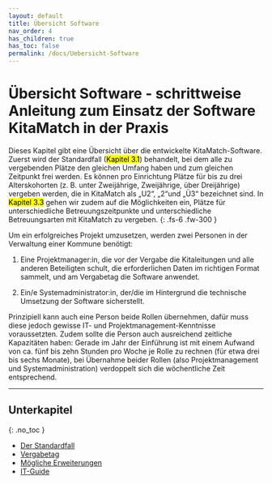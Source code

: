 ```yaml
---
layout: default
title: Übersicht Software
nav_order: 4
has_children: true
has_toc: false
permalink: /docs/Uebersicht-Software
---
```


# Übersicht Software - schrittweise Anleitung zum Einsatz der Software KitaMatch in der Praxis

Dieses Kapitel gibt eine Übersicht über die entwickelte KitaMatch-Software. Zuerst wird der Standardfall (<mark>Kapitel 3.1</mark>) behandelt, bei dem alle zu vergebenden Plätze den gleichen Umfang haben und zum gleichen Zeitpunkt frei werden. Es können pro Einrichtung Plätze für bis zu drei Alterskohorten (z. B. unter Zweijährige, Zweijährige, über Dreijährige) vergeben werden, die in KitaMatch als „U2“, „2“und „Ü3“ bezeichnet sind. In <mark>Kapitel 3.3</mark> gehen wir zudem auf die Möglichkeiten ein, Plätze für unterschiedliche Betreuungszeitpunkte und unterschiedliche Betreuungsarten mit KitaMatch zu vergeben.
{: .fs-6 .fw-300 }

Um ein erfolgreiches Projekt umzusetzen, werden zwei Personen in der Verwaltung einer Kommune benötigt: 

  1. Eine Projektmanager:in, die vor der Vergabe die Kitaleitungen und alle anderen Beteiligten schult, die erforderlichen Daten im richtigen Format sammelt, und am Vergabetag die Software anwendet. 

  2. Ein/e Systemadministrator:in, der/die im Hintergrund die technische Umsetzung der Software sicherstellt.

Prinzipiell kann auch eine Person beide Rollen übernehmen, dafür muss diese jedoch gewisse IT- und Projektmanagement-Kenntnisse voraussetzten. Zudem sollte die Person auch ausreichend zeitliche Kapazitäten haben: Gerade im Jahr der Einführung ist mit einem Aufwand von ca. fünf bis zehn Stunden pro Woche je Rolle zu rechnen (für etwa drei bis sechs Monate), bei Übernahme beider Rollen (also Projektmanagement und Systemadministration) verdoppelt sich die wöchentliche Zeit entsprechend.


---

## Unterkapitel
{: .no_toc }

- [Der Standardfall](/docs/Uebersicht-Software/Der-Standardfall)
- [Vergabetag](/docs/Uebersicht-Software/Vergabetag)
- [Mögliche Erweiterungen](/docs/Uebersicht-Software/Moegliche-Erweiterungen)
- [IT-Guide](/docs/Uebersicht-Software/IT-Guide)
